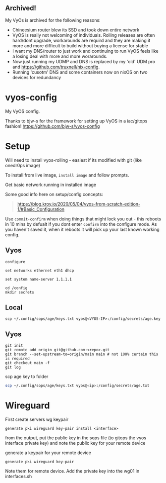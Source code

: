 ## Archived!

My VyOs is archived for the following reasons:

- Chineesium router blew its SSD and took down entire network
- VyOS is really not welcoming of individuals.  Rolling releases are often hard/dont upgrade, workarounds are requird and they are making it more and more difficult to build without buying a license for stable
- I want my DNS/router to just work and continuing to run VyOS feels like a losing deal with more and more worarounds.
- Now just running my UDMP and DNS is replaced by my 'old' UDM pro and https://github.com/truxnell/nix-config.
- Running 'cusotm' DNS and some containers now on nixOS on two devices for redundancy

# vyos-config

My VyOS config.

Thanks to bjw-s for the framework for setting up VyOS in a iac/gitops fashion!
https://github.com/bjw-s/vyos-config

# Setup

Will need to install vyos-rolling - easiest if its modified with git (like onedr0ps image)

To install from live image, `install image` and follow prompts.

Get basic network running in installed image

Some good info here on setup/config concepts:

> https://blog.kroy.io/2020/05/04/vyos-from-scratch-edition-1/#Basic_Configuration

Use `commit-confirm` when doing things that might lock you out - this reboots in 10 mins by defualt if you dont enter `confirm` into the configure mode. As you haven't saved it, when it reboots it will pick up your last known working config.

## Vyos

```
configure

set networks ethernet eth1 dhcp

set system name-server 1.1.1.1
```

```
cd /config
mkdir secrets
```

## Local

```
scp ~/.config/sops/age/keys.txt vyos@<VYOS-IP>:/config/secrets/age.key
```

## Vyos

```
git init
git remote add origin git@github.com:<repo>.git
git branch --set-upstream-to=origin/main main # not 100% certain this is required
git checkout main -f
git log
```

scp age key to folder

```bash
scp ~/.config/sops/age/keys.txt vyos@<ip>:/config/secrets/age.txt
```

# Wireguard

First create servers wg keypair

```
generate pki wireguard key-pair install <interface>
```

from the output, put the public key in the sops file (to gitops the vyos interface private key) and note the public key for your remote device

generate a keypair for your remote device

```
generate pki wireguard key-pair
```

Note them for remote device. Add the private key into the wg01 in interfaces.sh
